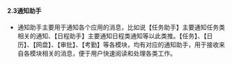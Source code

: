 #### 2.3通知助手
* 通知助手主要用于通知各个应用的消息，比如说【任务助手】主要通知任务类相关的通知、【日程助手】主要通知日程类通知等以此类推。【任务】、【日历】、【网盘】、【审批】、【考勤】等各模块，均有对应的通知助手，用于接收来自各模块相关的消息，便于用户快速阅读和处理各类工作。

